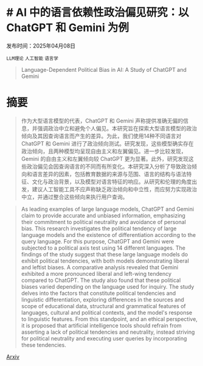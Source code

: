 # # AI 中的语言依赖性政治偏见研究：以 ChatGPT 和 Gemini 为例

发布时间：2025年04月08日

`LLM理论` `人工智能` `语言学`

> Language-Dependent Political Bias in AI: A Study of ChatGPT and Gemini

# 摘要

> 作为大型语言模型的代表，ChatGPT 和 Gemini 声称提供准确无偏的信息，并强调政治中立和避免个人偏见。本研究旨在探索大型语言模型的政治倾向及其因查询语言而产生的差异。为此，我们使用14种不同语言对 ChatGPT 和 Gemini 进行了政治倾向测试。研究发现，这些模型确实存在政治倾向，且两种模型均呈现自由主义和左翼偏见。进一步比较发现，Gemini 的自由主义和左翼倾向较 ChatGPT 更为显著。此外，研究发现这些政治偏见会因查询语言的不同而有所变化。本研究深入分析了导致政治倾向和语言差异的因素，包括教育数据的来源与范围、语言的结构与语法特征、文化与政治背景，以及模型对语言特征的响应。从研究和伦理的角度出发，建议人工智能工具不应声称缺乏政治倾向和中立性，而应努力实现政治中立，并通过整合这些倾向来执行用户查询。

> As leading examples of large language models, ChatGPT and Gemini claim to provide accurate and unbiased information, emphasizing their commitment to political neutrality and avoidance of personal bias. This research investigates the political tendency of large language models and the existence of differentiation according to the query language. For this purpose, ChatGPT and Gemini were subjected to a political axis test using 14 different languages. The findings of the study suggest that these large language models do exhibit political tendencies, with both models demonstrating liberal and leftist biases. A comparative analysis revealed that Gemini exhibited a more pronounced liberal and left-wing tendency compared to ChatGPT. The study also found that these political biases varied depending on the language used for inquiry. The study delves into the factors that constitute political tendencies and linguistic differentiation, exploring differences in the sources and scope of educational data, structural and grammatical features of languages, cultural and political contexts, and the model's response to linguistic features. From this standpoint, and an ethical perspective, it is proposed that artificial intelligence tools should refrain from asserting a lack of political tendencies and neutrality, instead striving for political neutrality and executing user queries by incorporating these tendencies.

[Arxiv](https://arxiv.org/abs/2504.06436)